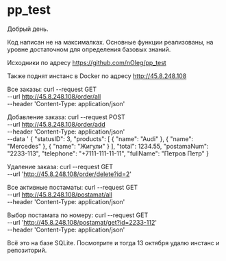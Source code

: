 # pp_test

Добрый день.

 Код написан не на максималках.
Основные функции реализованы, на уровне достаточном для определения базовых знаний.

Исходники по адресу https://github.com/nOleg/pp_test

Также поднят инстанс  в Docker по адресу http://45.8.248.108

Все заказы:
curl --request GET \
  --url http://45.8.248.108/order/all \
  --header 'Content-Type: application/json'

Добавление заказа:
curl --request POST \
  --url http://45.8.248.108/order/add \
  --header 'Content-Type: application/json' \
  --data '
  {
   "statusID": 3,
   "products": [
      {
        "name": "Audi"
      },
      {
        "name": "Mercedes"
      },
      {
        "name": "Жигули"
      }
    ],
    "total": 1234.55,
    "postamaNum": "2233-113",
   	"telephone": "+7111-111-11-11",
    "fullName": "Петров Петр"
  }

Удаление заказа:
curl --request GET \
  --url 'http://45.8.248.108/order/delete?id=2'

Все активные постаматы:
curl --request GET \
  --url http://45.8.248.108/postamat/all \
  --header 'Content-Type: application/json'

Выбор постамата по номеру:
curl --request GET \
  --url 'http://45.8.248.108/postamat/get?id=2233-112' \
  --header 'Content-Type: application/json'


Всё это на базе SQLite.
Посмотрите и тогда 13 октября удалю инстанс и репозиторий. 





